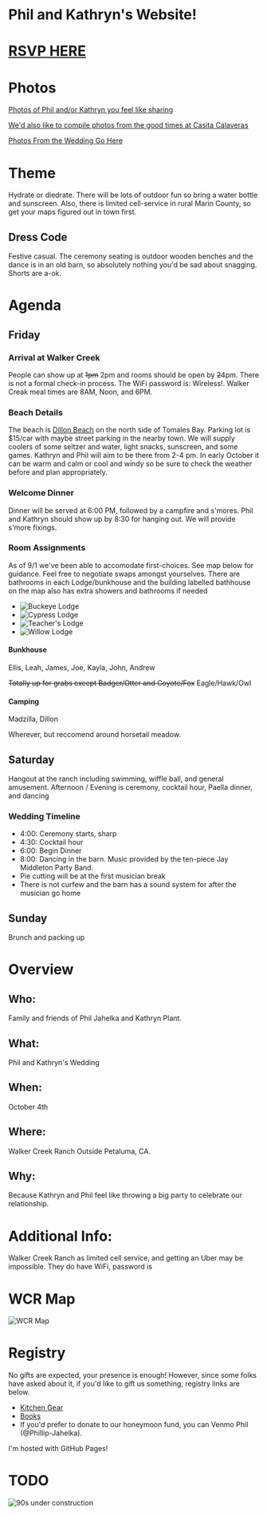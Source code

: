 # Phil and Kathryn's Website!


# [RSVP HERE](https://docs.google.com/forms/d/e/1FAIpQLSdb4hoWW1RRWFUf0m6yEEGGmeJv6fUi9wsexoM-h6kjG1RO1Q/viewform?usp=header)

# Photos
[Photos of Phil and/or Kathryn you feel like sharing](https://drive.google.com/drive/folders/1PeZt1Mxu6AgiRc7WDFCbZzBjKT45-65y?usp=sharing)

[We'd also like to compile photos from the good times at Casita Calaveras](https://drive.google.com/drive/folders/1X58aDVo3VKQTLNU9pvx_qz4HXxf5xbIQ?usp=sharing)

[Photos From the Wedding Go Here](https://drive.google.com/drive/folders/1vPRXwAR1v9yAWQql2S0hoaCfs2a4lFew?usp=sharing)

# Theme
Hydrate or diedrate. There will be lots of outdoor fun so bring a water bottle and sunscreen. Also, there is limited cell-service in rural Marin County, so get your maps figured out in town first.

## Dress Code
Festive casual. The ceremony seating is outdoor wooden benches and the dance is in an old barn, so absolutely nothing you'd be sad about snagging. Shorts are a-ok.

# Agenda

## Friday
### Arrival at Walker Creek
People can show up at ~~1pm~~ 2pm and rooms should be open by ~~2~~4pm. There is not a formal check-in process. The WiFi password is: Wireless!. Walker Creak meal times are 8AM, Noon, and 6PM.

### Beach Details
The beach is [Dillon Beach](https://maps.app.goo.gl/bKMWqBuhHTdom12Q8) on the north side of Tomales Bay. Parking lot is $15/car with maybe street parking in the nearby town. We will supply coolers of some seltzer and water, light snacks, sunscreen, and some games. Kathryn and Phil will aim to be there from 2-4 pm. In early October it can be warm and calm or cool and windy so be sure to check the weather before and plan appropriately.

### Welcome Dinner
Dinner will be served at 6:00 PM, followed by a campfire and s'mores. Phil and Kathryn should show up by 8:30 for hanging out. We will provide s'more fixings. 

### Room Assignments
As of 9/1 we've been able to accomodate first-choices. See map below for guidance. Feel free to negotiate swaps amongst yourselves. There are bathrooms in each Lodge/bunkhouse and the building labelled bathhouse on the map also has extra showers and bathrooms if needed

* ![Buckeye Lodge](assets/images/buckeye_lodge.png)
* ![Cypress Lodge](assets/images/cypress_lodge.png)
* ![Teacher's Lodge](assets/images/teachers_lodge.png)
* ![Willow Lodge](assets/images/willow_lodge.png)

#### Bunkhouse
Ellis, Leah, James, Joe, Kayla, John, Andrew

~~Totally up for grabs except Badger/Otter and Coyote/Fox~~
Eagle/Hawk/Owl

#### Camping
Madzilla, Dillon

Wherever, but reccomend around horsetail meadow.

## Saturday
Hangout at the ranch including swimming, wiffle ball, and general amusement.
Afternoon / Evening is ceremony, cocktail hour, Paella dinner, and dancing

### Wedding Timeline
 * 4:00: Ceremony starts, sharp
 * 4:30: Cocktail hour
 * 6:00: Begin Dinner
 * 8:00: Dancing in the barn. Music provided by the ten-piece Jay Middleton Party Band.
 * Pie cutting will be at the first musician break
 * There is not curfew and the barn has a sound system for after the musician go home

## Sunday
Brunch and packing up

# Overview

## Who:
Family and friends of Phil Jahelka and Kathryn Plant.
## What:
Phil and Kathryn's Wedding
## When:
October 4th
## Where:
Walker Creek Ranch Outside Petaluma, CA.
## Why:
Because Kathryn and Phil feel like throwing a big party to celebrate our relationship.

# Additional Info:
Walker Creek Ranch as limited cell service, and getting an Uber may be impossible. They do have WiFi, password is 

# WCR Map

![WCR Map](assets/images/wcr_map_custom.png)

# Registry
No gifts are expected, your presence is enough! However, since some folks have asked about it, if you'd like to gift us something, registry links are below.
* [Kitchen Gear](https://www.williams-sonoma.com/registry/lt8wgntmqv/registry-list.html)
* [Books](https://bookshop.org/wishlists/efdc484b9d6b44745d9da3d9f28e843d47450618)
* If you'd prefer to donate to our honeymoon fund, you can Venmo Phil (@Phillip-Jahelka).


I'm hosted with GitHub Pages!

# TODO

![90s under construction](assets/images/pikachu-constuction.gif)
